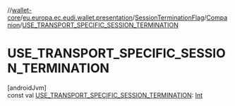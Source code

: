 //[wallet-core](../../../../index.md)/[eu.europa.ec.eudi.wallet.presentation](../../index.md)/[SessionTerminationFlag](../index.md)/[Companion](index.md)/[USE_TRANSPORT_SPECIFIC_SESSION_TERMINATION](-u-s-e_-t-r-a-n-s-p-o-r-t_-s-p-e-c-i-f-i-c_-s-e-s-s-i-o-n_-t-e-r-m-i-n-a-t-i-o-n.md)

# USE_TRANSPORT_SPECIFIC_SESSION_TERMINATION

[androidJvm]\
const
val [USE_TRANSPORT_SPECIFIC_SESSION_TERMINATION](-u-s-e_-t-r-a-n-s-p-o-r-t_-s-p-e-c-i-f-i-c_-s-e-s-s-i-o-n_-t-e-r-m-i-n-a-t-i-o-n.md): [Int](https://kotlinlang.org/api/latest/jvm/stdlib/kotlin/-int/index.html)
